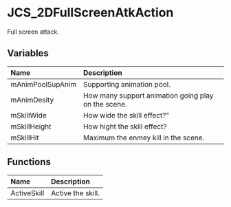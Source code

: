 # JCS_2DFullScreenAtkAction

Full screen attack.

## Variables

| Name | Description |
|:---|:---|
| mAnimPoolSupAnim | Supporting animation pool. |
| mAnimDesity | How many support animation going play on the scene. |
| mSkillWide | How wide the skill effect?" |
| mSkillHeight | How hight the skill effect? |
| mSkillHit | Maximum the enmey kill in the scene. |

## Functions

| Name | Description |
|:---|:---|
| ActiveSkill | Active the skill. |
